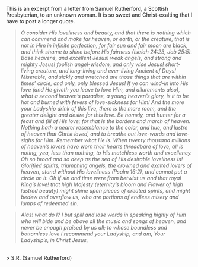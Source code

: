 This is an excerpt from a letter from Samuel Rutherford, a Scottish Presbyterian, to an unknown woman. It is so sweet and Christ-exalting that I have to post a longer quote.

> _O consider His loveliness and beauty, and that there is nothing which can commend and make far heaven, or earth, or the creature, that is not in Him in infinite perfection; for fair sun and fair moon are black, and think shame to shine before His fairness (Isaiah 24:23, Job 25:5). Base heavens, and excellent Jesus! weak angels, and strong and mighty Jesus! foolish angel-wisdom, and only wise Jesus! short-living creature, and long-living and ever-living Ancient of Days! Miserable, and sickly and wretched are those things that are within times’ circle, and only, only blessed Jesus! If ye can wind-in into His love (and He giveth you leave to love Him, and allurements also), what a second heaven’s paradise, a young heaven’s glory, is it to be hot and burned with fevers of love-sickness for Him! And the more your Ladyship drink of this live, there is the more room, and the greater delight and desire for this love. Be homely, and hunter for a feast and fill of His love; for that is the borders and march of heaven. Nothing hath a nearer resemblance to the color, and hue, and lustre of heaven that Christ loved, and to breathe out love-words and love-sighs for Him. Remember what He is. When twenty thousand millions of heaven’s lovers have worn their hearts threadbare of love, all is noting, yea, less than nothing, to His matchless worth and excellency. Oh so broad and so deep as the sea of His desirable loveliness is! Glorified spirits, triumphing angels, the crowned and exalted lovers of heaven, stand without His loveliness (Psalm 16:2), and cannot put a circle on it. Oh if sin and time were from betwixt us and that royal King’s love! that high Majesty (eternity’s bloom and Flower of high lustred beauty) might shine upon pieces of created spirits, and might bedew and overflow us, who are portions of endless misery and lumps of redeemed sin._

> _Alas! what do I? I but spill and lose words in speaking highly of Him who will bide and be above all the music and songs of heaven, and never be enough praised by us all; to whose boundless and bottomless love I recommend your Ladyship, and am, Your Ladyship’s, in Christ Jesus,_
<br>
> S.R. (Samuel Rutherford)
